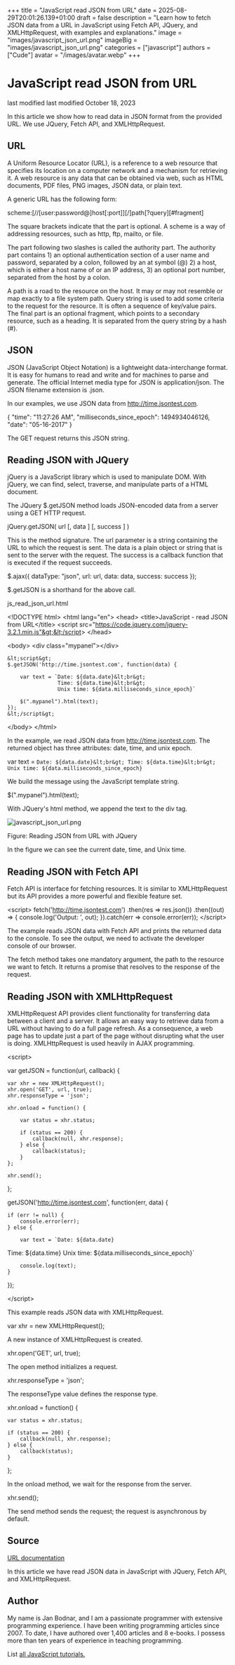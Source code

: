 +++
title = "JavaScript read JSON from URL"
date = 2025-08-29T20:01:26.139+01:00
draft = false
description = "Learn how to fetch JSON data from a URL in JavaScript using Fetch API, JQuery, and XMLHttpRequest, with examples and explanations."
image = "images/javascript_json_url.png"
imageBig = "images/javascript_json_url.png"
categories = ["javascript"]
authors = ["Cude"]
avatar = "/images/avatar.webp"
+++

# JavaScript read JSON from URL

last modified last modified October 18, 2023

 

In this article we show how to read data in JSON format
from the provided URL. We use JQuery, Fetch API, and XMLHttpRequest.

## URL

A Uniform Resource Locator (URL), is a reference to a web resource
that specifies its location on a computer network and a mechanism for retrieving
it. A web resource is any data that can be obtained via web, such as HTML
documents, PDF files, PNG images, JSON data, or plain text.

A generic URL has the following form:

scheme:[//[user:password@]host[:port]][/]path[?query][#fragment]

The square brackets indicate that the part is optional. A scheme is a way of
addressing resources, such as http, ftp, mailto, or file.

The part following two slashes is called the authority part. The authority part
contains 1) an optional authentication section of a user name and password,
separated by a colon, followed by an at symbol (@) 2) a host, which is either a
host name of or an IP address, 3) an optional port number, separated from the
host by a colon.

A path is a road to the resource on the host. It may or may not resemble or map
exactly to a file system path. Query string is used to add some criteria to the
request for the resource. It is often a sequence of key/value pairs. The final
part is an optional fragment, which points to a secondary resource, such as a
heading. It is separated from the query string by a hash (#).

## JSON

JSON (JavaScript Object Notation) is a lightweight data-interchange format.
It is easy for humans to read and write and for machines to parse and generate.
The official Internet media type for JSON is application/json.
The JSON filename extension is .json.

In our examples, we use JSON data from http://time.jsontest.com.

{
   "time": "11:27:26 AM",
   "milliseconds_since_epoch": 1494934046126,
   "date": "05-16-2017"
}

The GET request returns this JSON string.

## Reading JSON with JQuery

jQuery is a JavaScript library which is used to manipulate DOM. With
jQuery, we can find, select, traverse, and manipulate parts of a HTML document.

The JQuery $.getJSON method loads JSON-encoded data from a server
using a GET HTTP request.

jQuery.getJSON( url [, data ] [, success ] )

This is the method signature. The url parameter is a string
containing the URL to which the request is sent. The data is a
plain object or string that is sent to the server with the request. The
success is a callback function that is executed if the request
succeeds.

$.ajax({
  dataType: "json",
  url: url,
  data: data,
  success: success
});

$.getJSON is a shorthand for the above call.

js_read_json_url.html
  

&lt;!DOCTYPE html&gt;
&lt;html lang="en"&gt;
&lt;head&gt;
&lt;title&gt;JavaScript - read JSON from URL&lt;/title&gt;
    &lt;script src="https://code.jquery.com/jquery-3.2.1.min.js"&gt;&lt;/script&gt;
&lt;/head&gt;

&lt;body&gt;
    &lt;div class="mypanel"&gt;&lt;/div&gt;

    &lt;script&gt;
    $.getJSON('http://time.jsontest.com', function(data) {

        var text = `Date: ${data.date}&lt;br&gt;
                    Time: ${data.time}&lt;br&gt;
                    Unix time: ${data.milliseconds_since_epoch}`

        $(".mypanel").html(text);
    });
    &lt;/script&gt;

&lt;/body&gt;
&lt;/html&gt;

In the example, we read JSON data from http://time.jsontest.com.
The returned object has three attributes: date, time, and unix epoch.

var text = `Date: ${data.date}&lt;br&gt;
            Time: ${data.time}&lt;br&gt;
            Unix time: ${data.milliseconds_since_epoch}`

We build the message using the JavaScript template string.

$(".mypanel").html(text);

With JQuery's html method, we append the text to
the div tag.

![javascript_json_url.png](images/javascript_json_url.png)

Figure: Reading JSON from URL with JQuery

In the figure we can see the current date, time, and Unix time.

## Reading JSON with Fetch API

Fetch API is interface for fetching resources. It is similar to
XMLHttpRequest but its API provides a more powerful and flexible
feature set.

&lt;script&gt;
fetch('http://time.jsontest.com')
    .then(res =&gt; res.json())
    .then((out) =&gt; {
        console.log('Output: ', out);
}).catch(err =&gt; console.error(err));
&lt;/script&gt;

The example reads JSON data with Fetch API and prints the returned data to the
console. To see the output, we need to activate the developer console of our
browser.

The fetch method takes one mandatory argument, the path to the
resource we want to fetch. It returns a promise that resolves to the response of
the request.

## Reading JSON with XMLHttpRequest

XMLHttpRequest API provides client functionality for transferring
data between a client and a server. It allows an easy way to retrieve data from
a URL without having to do a full page refresh. As a consequence, a web page has
to update just a part of the page without disrupting what the user is doing.
XMLHttpRequest is used heavily in AJAX programming.

&lt;script&gt;

var getJSON = function(url, callback) {

    var xhr = new XMLHttpRequest();
    xhr.open('GET', url, true);
    xhr.responseType = 'json';

    xhr.onload = function() {

        var status = xhr.status;

        if (status == 200) {
            callback(null, xhr.response);
        } else {
            callback(status);
        }
    };

    xhr.send();
};

getJSON('http://time.jsontest.com',  function(err, data) {

    if (err != null) {
        console.error(err);
    } else {

        var text = `Date: ${data.date}
Time: ${data.time}
Unix time: ${data.milliseconds_since_epoch}`

        console.log(text);
    }
});

&lt;/script&gt;

This example reads JSON data with XMLHttpRequest.

var xhr = new XMLHttpRequest();

A new instance of XMLHttpRequest is created.

xhr.open('GET', url, true);

The open method initializes a request.

xhr.responseType = 'json';

The responseType value defines the response type.

xhr.onload = function() {

    var status = xhr.status;

    if (status == 200) {
        callback(null, xhr.response);
    } else {
        callback(status);
    }
};

In the onload method, we wait for the response from the server.

xhr.send();

The send method sends the request; the request is asynchronous
by default.

## Source

[URL documentation](https://developer.mozilla.org/en-US/docs/Web/API/URL)

In this article we have read JSON data in JavaScript with JQuery, Fetch API,
and XMLHttpRequest.

## Author

My name is Jan Bodnar, and I am a passionate programmer with extensive
programming experience. I have been writing programming articles since 2007.
To date, I have authored over 1,400 articles and 8 e-books. I possess more
than ten years of experience in teaching programming.

List [all JavaScript tutorials.](/all/#js)